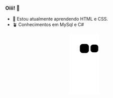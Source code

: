 ### Oiii! 👋

- 🌱 Estou atualmente aprendendo HTML e CSS.
- 🪴 Conhecimentos em MySql e C#

<div align="center">
  <a href="https://github.com/guoliveira0">
      
![Snake animation](https://github.com/guoliveira0/guoliveira0/blob/output/github-contribution-grid-snake.svg)

